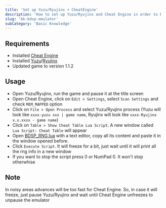 ```yaml
---
title: 'Set up Yuzu/Ryujinx + CheatEngine'
description: 'How to set up Yuzu/Ryujinx and Cheat Engine in order to RNG in BDSP using lua scripts'
slug: 'bk-bdsp-emulator'
subCategory: 'Basic Knowledge'
---
```


## Requirements
* Installed [Cheat Engine](https://www.cheatengine.org/downloads.php)
* Installed [Yuzu](https://yuzu-emu.org/downloads/)/[Ryujinx](https://ryujinx.org/download)
* Updated game to version 1.1.2

## Usage
* Open Yuzu/Ryujinx, run the game and pause it at the title screen
* Open Cheat Engine, click on `Edit > Settings`, select `Scan Settings` and check `MEM_MAPPED` option
* Click on `File > Open Process` and select Yuzu/Ryujinx process (Yuzu will look like `xxxx-yuzu xxx | game name`, Ryujinx will look like `xxxx-Ryujinx x.x.xxxx - game name`)
* Click on `Table > Show Cheat Table Lua Script`. A new window called `Lua Script: Cheat Table` will appear
* Open [BDSP_RNG.lua](https://github.com/Real96/BDSP-CheatEngine-Lua) with a text editor, copy all its content and paste it in the window opened before.
* Click `Execute Script`. It will freeze for a bit, just wait until it will print all the rng info in a new window
* If you want to stop the script press 0 or NumPad 0. It won't stop otherwhise

## Note
In noisy areas advances will be too fast for Cheat Engine. So, in case it will freeze, just pause Yuzu/Ryujinx and wait until Cheat Engine unfreezes to unpause the emulator
